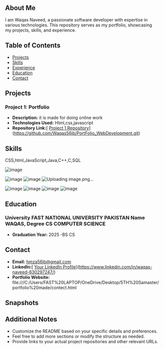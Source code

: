  
## About Me
I am Waqas Naveed, a passionate software developer with expertise in various technologies. This repository serves as my portfolio, showcasing my projects, skills, and experience.

## Table of Contents
- [Projects](#projects)
- [Skills](#skills)
- [Experience](#experience)
- [Education](#education)
- [Contact](#contact)

## Projects
### Project 1: Portfolio
- **Description:** it is made for doing online work
- **Technologies Used:** Html,css,javascript
- **Repository Link:**[ [Project 1 Repository](url/to/project1)](https://github.com/Waqas56jb/PortFolio_WebDevelopment.git)

 

## Skills
CSS,html,JavaScript,Java,C++,C,SQL

  ![image](https://github.com/Waqas56jb/Portfolio/assets/156122615/8ad55d2f-6eb6-4864-a794-61e74f98ba1e)

![image](https://github.com/Waqas56jb/Portfolio/assets/156122615/82199542-a4cc-44c5-9613-e05ba8709c3c)
![image](https://github.com/Waqas56jb/Portfolio/assets/156122615/a3ccc133-6862-49fd-b80e-e7433d2ffdfe)
![Uploading image.png…]()

![image](https://github.com/Waqas56jb/Portfolio/assets/156122615/50ebcc51-e90b-4083-b392-d27bfb6bbbfb)
![image](https://github.com/Waqas56jb/Portfolio/assets/156122615/235f04fd-f071-4236-9e09-74301dbe8394)
![image](https://github.com/Waqas56jb/Portfolio/assets/156122615/533d46aa-bb3d-4304-af9c-9e5828439e0a)
![image](https://github.com/Waqas56jb/Portfolio/assets/156122615/ffb9cb04-bab3-44bb-a565-0840c3b85d47)


## Education
### University FAST NATIONAL UNIVERSITY PAKISTAN Name WAQAS, Degree CS COMPUTER SCIENCE
- **Graduation Year:** 2025
-BS CS

## Contact
- **Email:** hmza56jb@gmail.com
- **LinkedIn:**[ [Your LinkedIn Profile](url/to/linkedin)](https://www.linkedin.com/in/waqas-naveed-630297247/)
- **Portfolio Website:** file:///C:/Users/FAST%20LAPTOP/OneDrive/Desktop/5TH%20Samaster/portfolio%20made/contect.html

## Snapshots 


## Additional Notes
- Customize the README based on your specific details and preferences.
- Feel free to add more sections or modify the structure as needed.
- Provide links to your actual project repositories and other relevant URLs.
